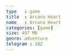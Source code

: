 ```yaml
---
type   : game
title  : Arcana Heart
name   : Arcana Heart
categories: [game]
size: 497 MB
genre: adventure
telegram : 102
---
```


